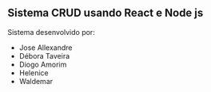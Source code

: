 ## Sistema CRUD usando React e Node js

Sistema desenvolvido por:
- Jose Allexandre
- Débora Taveira
- Diogo Amorim
- Helenice
- Waldemar